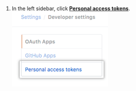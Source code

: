 1. In the left sidebar, click **[Personal access tokens](https://github.com/settings/tokens)**.
![Personal access tokens](/assets/images/help/settings/personal_access_tokens_tab.png)
